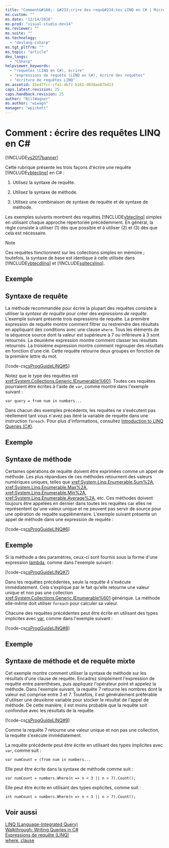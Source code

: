 ```yaml
---
title: "Comment&#160;: &#233;crire des requ&#234;tes LINQ en C# | Microsoft Docs"
ms.custom: ""
ms.date: "12/14/2016"
ms.prod: "visual-studio-dev14"
ms.reviewer: ""
ms.suite: ""
ms.technology: 
  - "devlang-csharp"
ms.tgt_pltfrm: ""
ms.topic: "article"
dev_langs: 
  - "CSharp"
helpviewer_keywords: 
  - "requêtes (LINQ en C#), écrire"
  - "expressions de requête (LINQ en C#), écrire des requêtes"
  - "écriture de requêtes LINQ"
ms.assetid: 45e47fcc-cfa1-4b72-b161-d038ae87bd23
caps.latest.revision: 25
caps.handback.revision: 25
author: "BillWagner"
ms.author: "wiwagn"
manager: "wpickett"
---
```

# Comment&#160;: &#233;crire des requ&#234;tes LINQ en C# #
[!INCLUDE[vs2017banner](../../../csharp/includes/vs2017banner.md)]

Cette rubrique présente les trois façons d'écrire une requête [!INCLUDE[vbteclinq](../../../csharp/includes/vbteclinq_md.md)] en C\# :  
  
1.  Utilisez la syntaxe de requête.  
  
2.  Utilisez la syntaxe de méthode.  
  
3.  Utilisez une combinaison de syntaxe de requête et de syntaxe de méthode.  
  
 Les exemples suivants montrent des requêtes [!INCLUDE[vbteclinq](../../../csharp/includes/vbteclinq_md.md)] simples en utilisant chaque approche répertoriée précédemment.  En général, la règle consiste à utiliser \(1\) dès que possible et à utiliser \(2\) et \(3\) dès que cela est nécessaire.  
  
> [!NOTE]
>  Ces requêtes fonctionnent sur les collections simples en mémoire ; toutefois, la syntaxe de base est identique à celle utilisée dans [!INCLUDE[vbtecdlinq](../../../csharp/includes/vbtecdlinq_md.md)] et [!INCLUDE[sqltecxlinq](../../../csharp/programming-guide/concepts/linq/includes/sqltecxlinq_md.md)].  
  
## Exemple  
  
## Syntaxe de requête  
 La méthode recommandée pour écrire la plupart des requêtes consiste à utiliser la *syntaxe de requête* pour créer des *expressions de requête*.  L'exemple suivant présente trois expressions de requête.  La première expression de requête montre comment filtrer ou restreindre des résultats en appliquant des conditions avec une clause `where`.  Tous les éléments de la séquence source dont la valeur est supérieure à 7 ou inférieure à 3 sont retournés.  La deuxième expression montre comment classer les résultats retournés.  La troisième expression montre comment regrouper des résultats en fonction d'une clé.  Cette requête retourne deux groupes en fonction de la première lettre du mot.  
  
 [!code-cs[csProgGuideLINQ#5](../../../csharp/programming-guide/arrays/codesnippet/CSharp/how-to-write-linq-queries_1.cs)]  
  
 Notez que le type des requêtes est <xref:System.Collections.Generic.IEnumerable%601>.  Toutes ces requêtes pourraient être écrites à l'aide de `var`, comme montré dans l'exemple suivant :  
  
 `var query = from num in numbers...`  
  
 Dans chacun des exemples précédents, les requêtes ne s'exécutent pas réellement tant vous n'avez pas itéré la variable de requête dans une instruction `foreach`.  Pour plus d'informations, consultez [Introduction to LINQ Queries \(C\#\)](../../../csharp/programming-guide/concepts/linq/introduction-to-linq-queries.md).  
  
## Exemple  
  
## Syntaxe de méthode  
 Certaines opérations de requête doivent être exprimées comme un appel de méthode.  Les plus répandues de ces méthodes retournent des valeurs numériques uniques, telles que <xref:System.Linq.Enumerable.Sum%2A>, <xref:System.Linq.Enumerable.Max%2A>, <xref:System.Linq.Enumerable.Min%2A>, <xref:System.Linq.Enumerable.Average%2A>, etc.  Ces méthodes doivent toujours être appelées en dernier dans toutes les requêtes car elles ne représentent qu'une valeur unique et ne peuvent pas servir de source pour une opération de requête supplémentaire.  L'exemple suivant présente un appel de méthode dans une expression de requête :  
  
 [!code-cs[csProgGuideLINQ#6](../../../csharp/programming-guide/arrays/codesnippet/CSharp/how-to-write-linq-queries_2.cs)]  
  
## Exemple  
 Si la méthode a des paramètres, ceux\-ci sont fournis sous la forme d'une expression [lambda](../../../csharp/programming-guide/statements-expressions-operators/lambda-expressions.md), comme dans l'exemple suivant :  
  
 [!code-cs[csProgGuideLINQ#7](../../../csharp/programming-guide/arrays/codesnippet/CSharp/how-to-write-linq-queries_3.cs)]  
  
 Dans les requêtes précédentes, seule la requête 4 s'exécute immédiatement.  Cela s'explique par le fait qu'elle retourne une valeur unique et non pas une collection <xref:System.Collections.Generic.IEnumerable%601> générique.  La méthode elle\-même doit utiliser `foreach` pour calculer sa valeur.  
  
 Chacune des requêtes précédentes peut être écrite en utilisant des types implicites avec [var](../../../csharp/language-reference/keywords/var.md), comme dans l'exemple suivant :  
  
 [!code-cs[csProgGuideLINQ#8](../../../csharp/programming-guide/arrays/codesnippet/CSharp/how-to-write-linq-queries_4.cs)]  
  
## Exemple  
  
## Syntaxe de méthode et de requête mixte  
 Cet exemple montre comment utiliser la syntaxe de méthode sur les résultats d'une clause de requête.  Encadrez simplement l'expression de requête entre parenthèses, puis appliquez l'opérateur point et appelez la méthode.  Dans l'exemple suivant, la requête 7 retourne les nombres dont la valeur est comprise entre 3 et 7.  Toutefois, il est généralement préférable d'utiliser une deuxième variable pour stocker le résultat de l'appel de méthode.  De cette manière, il est moins probable que la requête soit confondue avec les résultats de la requête.  
  
 [!code-cs[csProgGuideLINQ#9](../../../csharp/programming-guide/arrays/codesnippet/CSharp/how-to-write-linq-queries_5.cs)]  
  
 Comme la requête 7 retourne une valeur unique et non pas une collection, la requête s'exécute immédiatement.  
  
 La requête précédente peut être écrite en utilisant des types implicites avec `var`, comme suit :  
  
```  
var numCount = (from num in numbers...  
```  
  
 Elle peut être écrite dans la syntaxe de méthode comme suit :  
  
```  
var numCount = numbers.Where(n => n < 3 || n > 7).Count();  
```  
  
 Elle peut être écrite en utilisant des types explicites, comme suit :  
  
```  
int numCount = numbers.Where(n => n < 3 || n > 7).Count();  
```  
  
## Voir aussi  
 [LINQ \(Language\-Integrated Query\)](../Topic/LINQ%20\(Language-Integrated%20Query\).md)   
 [Walkthrough: Writing Queries in C\#](../../../csharp/programming-guide/concepts/linq/walkthrough-writing-queries-linq.md)   
 [Expressions de requête \(LINQ\)](../../../csharp/programming-guide/linq-query-expressions/index.md)   
 [where, clause](../../../csharp/language-reference/keywords/where-clause.md)